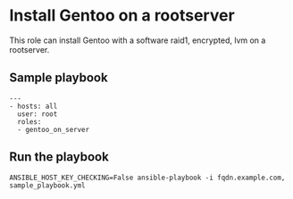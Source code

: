 # Install Gentoo on a rootserver
This role can install Gentoo with a software raid1, encrypted, lvm on a
rootserver.

## Sample playbook
```
---
- hosts: all
  user: root
  roles:
  - gentoo_on_server
```

## Run the playbook
```
ANSIBLE_HOST_KEY_CHECKING=False ansible-playbook -i fqdn.example.com, sample_playbook.yml
```
